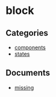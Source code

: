 # block

## Categories
- [components](./components/README.md)
- [states](./states/README.md)

## Documents
- [missing](missing.md)